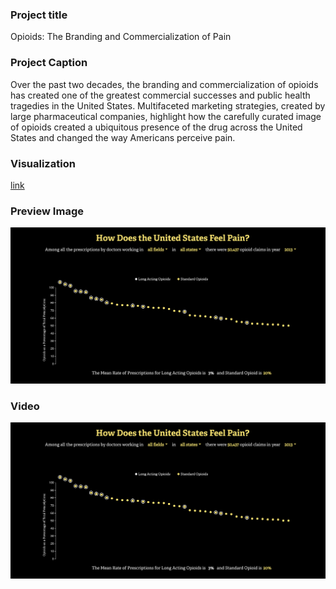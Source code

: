 ### Project title
Opioids: The Branding and Commercialization of Pain

### Project Caption
Over the past two decades, the branding and commercialization of opioids has created one of the greatest commercial successes and public health tragedies in the United States. Multifaceted marketing strategies, created by large pharmaceutical companies, highlight how the carefully curated image of opioids created a ubiquitous presence of the drug across the United States and changed the way Americans perceive pain.

### Visualization
[link](https://candicejmchan.github.io/candicethesis)

### Preview Image

![Sketch](preview.png)

### Video

[![Dummy Video](preview.png)](presentation_video.mov)
